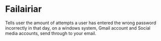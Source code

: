 # Failairiar
Tells user the amount of attempts a user has entered the wrong password incorrectly in that day, on a windows system, Gmail account and Social media accounts, send through to your email.
